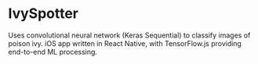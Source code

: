 # IvySpotter
Uses convolutional neural network (Keras Sequential) to classify images of poison ivy. 
iOS app written in React Native, with TensorFlow.js providing end-to-end ML processing. 
